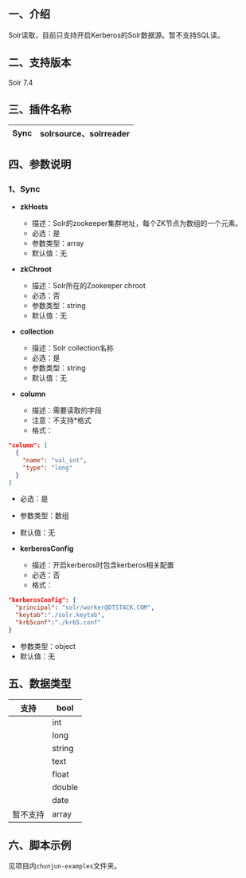 ## 一、介绍
Solr读取，目前只支持开启Kerberos的Solr数据源。暂不支持SQL读。

## 二、支持版本
Solr 7.4

## 三、插件名称
| Sync | solrsource、solrreader |
| --- | --- |



## 四、参数说明
### 1、Sync

- **zkHosts**
    - 描述：Solr的zookeeper集群地址，每个ZK节点为数组的一个元素。
    - 必选：是
    - 参数类型：array
    - 默认值：无



- **zkChroot**
    - 描述：Solr所在的Zookeeper chroot
    - 必选：否
    - 参数类型：string
    - 默认值：无



- **collection**
    - 描述：Solr collection名称
    - 必选：是
    - 参数类型：string
    - 默认值：无



- **column**
    - 描述：需要读取的字段
    - 注意：不支持*格式
    - 格式：
```json
"column": [
  {
  	"name": "val_int",
  	"type": "long"
  }
]
```

- 必选：是
- 参数类型：数组
- 默认值：无



- **kerberosConfig**
    - 描述：开启kerberos时包含kerberos相关配置
    - 必选：否
    - 格式：
```json
"kerberosConfig": {
  "principal": "solr/worker@DTSTACK.COM",
  "keytab":"./solr.keytab",
  "krb5conf":"./krb5.conf"
}
```

- 参数类型：object
- 默认值：无



## 五、数据类型
| 支持 | bool |
| --- | --- |
|  | int |
|  | long |
|  | string |
|  | text |
|  | float |
|  | double |
|  | date |
| 暂不支持 | array |


## 六、脚本示例
见项目内`chunjun-examples`文件夹。
